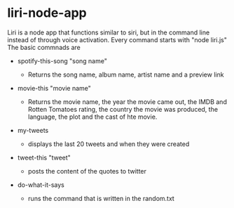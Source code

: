 # liri-node-app

Liri is a node app that functions similar to siri, but in the command line instead of through voice activation. Every command starts with "node liri.js" The basic commnads are

- spotify-this-song "song name" 
    
    -  Returns the song name, album name, artist name and a preview link
- movie-this "movie name"
    - Returns the movie name, the year the movie came out, the IMDB and Rotten Tomatoes rating, the country the movie was produced, the language, the plot and the cast of hte movie. 

- my-tweets
    - displays the last 20 tweets and when they were created 

- tweet-this "tweet"
    - posts the content of the quotes to twitter

- do-what-it-says
    - runs the command that is written in the random.txt 